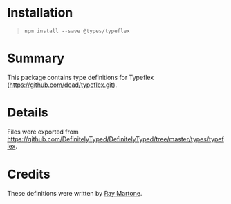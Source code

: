 # Installation
> `npm install --save @types/typeflex`

# Summary
This package contains type definitions for Typeflex (https://github.com/dead/typeflex.git).

# Details
Files were exported from https://github.com/DefinitelyTyped/DefinitelyTyped/tree/master/types/typeflex.

# Credits
These definitions were written by [Ray Martone](https://github.com/rmartone).
